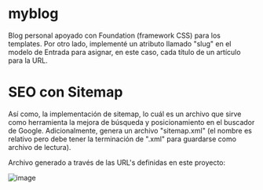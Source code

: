 # myblog
Blog personal apoyado con Foundation (framework CSS) para los templates. Por otro lado, implementé un atributo llamado "slug" en el modelo de Entrada para asignar, en este caso, cada título de un artículo para la URL. 
# SEO con Sitemap
Así como, la implementación de sitemap, lo cuál es un archivo que sirve como herramienta la mejora de búsqueda y posicionamiento en el buscador de Google. Adicionalmente, genera un archivo "sitemap.xml" (el nombre es relativo pero debe tener la terminación de ".xml" para guardarse como archivo de lectura).

Archivo generado a través de las URL's definidas en este proyecto:

![image](https://user-images.githubusercontent.com/53346752/115087843-9e3d3980-9ed4-11eb-89a2-535eecccc541.png)
